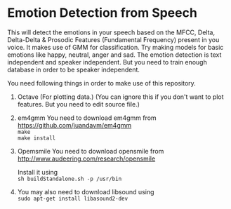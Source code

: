 # Emotion Detection from Speech

This will detect the emotions in your speech based on the MFCC, Delta, Delta-Delta & Prosodic Features (Fundamental Frequency) present in you voice. It makes use of GMM for classification. Try making models for basic emotions like happy, neutral, anger and sad. The emotion detection is text independent and speaker independent. But you need to train enough database in order to be speaker independent. 

You need following things in order to make use of this repository.

1. Octave (For plotting data.) (You can ignore this if you don't want to plot features. But you need to edit source file.)
2. em4gmm
	You need to download em4gmm from https://github.com/juandavm/em4gmm   
	```make ```  
	```make install```
3. Opemsmile
	You need to download opensmile from http://www.audeering.com/research/opensmile   
  
	Install it using  
	```sh buildStandalone.sh -p /usr/bin```  
4. You may also need to download libsound using  
	```sudo apt-get install libasound2-dev```  
  
